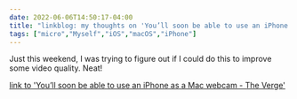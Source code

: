 ---date: 2022-06-06T14:50:17-04:00title: "linkblog: my thoughts on 'You’ll soon be able to use an iPhone as a Mac webcam - The Verge'"tags: ["micro","Myself","iOS","macOS","iPhone"]---Just this weekend, I was trying to figure out if I could do this to improve some video quality. Neat! [link to 'You’ll soon be able to use an iPhone as a Mac webcam - The Verge'](https://www.theverge.com/2022/6/6/23156834/apple-iphone-webcam-mac-continuity-camera-macos-wwdc)
